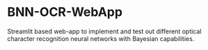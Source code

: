 # BNN-OCR-WebApp
Streamlit based web-app to implement and test out different optical character recognition neural networks with Bayesian capabilities. 

